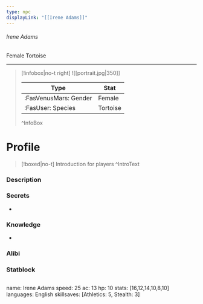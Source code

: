 ```yaml
---
type: npc
displayLink: "[[Irene Adams]]"
---
```


###### Irene Adams
<span class="sub2">Female Tortoise </span>
___

> [!infobox|no-t right]
> ![[portrait.jpg|350]]
>
> | Type | Stat |
> | ---- | ---- |
> | :FasVenusMars: Gender | Female |
> | :FasUser: Species | Tortoise |
>^InfoBox

# Profile

> [!boxed|no-t]
> Introduction for players
>^IntroText

### Description


### Secrets
- 

### Knowledge
- 

### Alibi 


### Statblock
>```statblock
name: Irene Adams
speed: 25
ac: 13
hp: 10
stats: [16,12,14,10,8,10]
languages: English
skillsaves: [Athletics: 5, Stealth: 3]